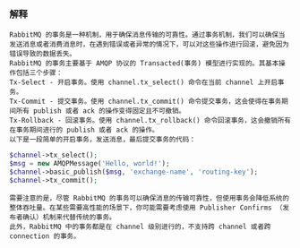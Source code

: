 ### 解释

    RabbitMQ 的事务是一种机制，用于确保消息传输的可靠性。通过事务机制，我们可以确保当发送消息或者消费消息时，在遇到错误或者异常的情况下，可以对这些操作进行回滚，避免因为错误导致的数据丢失。
    RabbitMQ 的事务主要基于 AMQP 协议的 Transacted(事务) 模型进行实现的。其基本操作包括三个步骤：
    Tx-Select - 开启事务。使用 channel.tx_select() 命令在当前 channel 上开启事务。
    Tx-Commit - 提交事务。使用 channel.tx_commit() 命令提交事务，这会使得在事务期间所有 publish 或者 ack 的操作变得固定且不可撤销。
    Tx-Rollback - 回滚事务。使用 channel.tx_rollback() 命令回滚事务，这会撤销所有在事务期间进行的 publish 或者 ack 的操作。
    以下是一段简单的开启事务，发送消息，最后提交事务的代码：

```PHP
$channel->tx_select();
$msg = new AMQPMessage('Hello, world!');
$channel->basic_publish($msg, 'exchange-name', 'routing-key');
$channel->tx_commit();
```

    需要注意的是，尽管 RabbitMQ 的事务可以确保消息的传输可靠性，但使用事务会降低系统的整体吞吐量。在某些需要高性能的场景下，你可能需要考虑使用 Publisher Confirms （发布者确认）机制来代替传统的事务。
    此外，RabbitMQ 中的事务都是在 channel 级别进行的，不支持跨 channel 或者跨 connection 的事务。